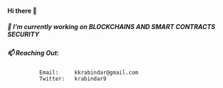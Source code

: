   ####   Hi there 👋
  ##### 🔭 I’m currently working on BLOCKCHAINS AND SMART CONTRACTS SECURITY
  ##### 📫 Reaching Out:
              Email:     kkrabindar@gmail.com
              Twitter:   krabindar9

<!--
**rkumar0099/rkumar0099** is a ✨ _special_ ✨ repository because its `README.md` (this file) appears on your GitHub profile.

Here are some ideas to get you started:

- 🔭 I’m currently working on ...
- 🌱 I’m currently learning ...
- 👯 I’m looking to collaborate on ...
- 🤔 I’m looking for help with ...
- 💬 Ask me about ...
- 📫 How to reach me: ...
- 😄 Pronouns: ...
- ⚡ Fun fact: ...
-->
